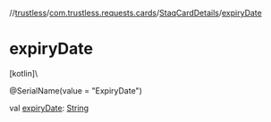 //[trustless](../../../index.md)/[com.trustless.requests.cards](../index.md)/[StaqCardDetails](index.md)/[expiryDate](expiry-date.md)

# expiryDate

[kotlin]\

@SerialName(value = &quot;ExpiryDate&quot;)

val [expiryDate](expiry-date.md): [String](https://kotlinlang.org/api/latest/jvm/stdlib/kotlin/-string/index.html)
